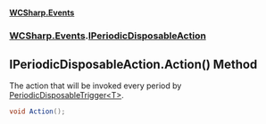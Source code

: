#### [WCSharp.Events](index.md 'index')
### [WCSharp.Events](WCSharp.Events.md 'WCSharp.Events').[IPeriodicDisposableAction](WCSharp.Events.IPeriodicDisposableAction.md 'WCSharp.Events.IPeriodicDisposableAction')

## IPeriodicDisposableAction.Action() Method

The action that will be invoked every period by [PeriodicDisposableTrigger&lt;T&gt;](WCSharp.Events.PeriodicDisposableTrigger_T_.md 'WCSharp.Events.PeriodicDisposableTrigger<T>').

```csharp
void Action();
```